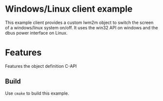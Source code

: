 # Windows/Linux client example
This example client provides a custom lwm2m object to switch the
screen of a windows/linux system on/off. It uses the win32 API on windows and
the dbus power interface on Linux.

# Features

Features the object definition C-API

## Build

Use `cmake` to build this example.
